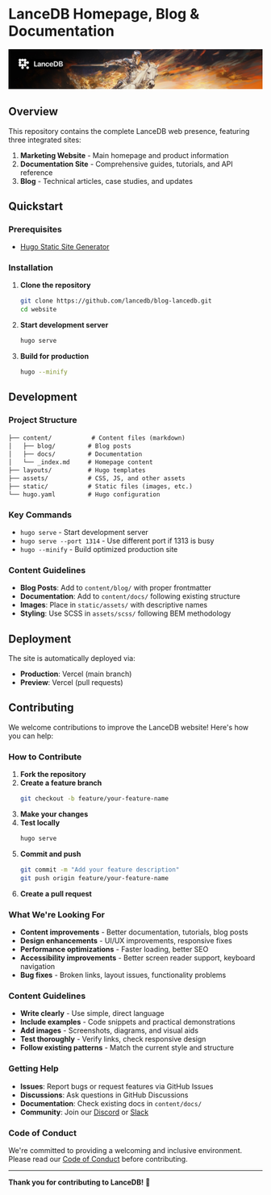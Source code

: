 # LanceDB Homepage, Blog & Documentation

![LanceDB Hero](static/assets/hero.jpg)

## Overview

This repository contains the complete LanceDB web presence, featuring three integrated sites:

1. **Marketing Website** - Main homepage and product information
2. **Documentation Site** - Comprehensive guides, tutorials, and API reference
3. **Blog** - Technical articles, case studies, and updates

## Quickstart

### Prerequisites

- [Hugo Static Site Generator](https://gohugo.io/installation/) 

### Installation

1. **Clone the repository**
   ```bash
   git clone https://github.com/lancedb/blog-lancedb.git
   cd website
   ```

2. **Start development server**
   ```bash
   hugo serve
   ```

3. **Build for production**
   ```bash
   hugo --minify
   ```

## Development

### Project Structure

```
├── content/           # Content files (markdown)
│   ├── blog/         # Blog posts
│   ├── docs/         # Documentation
│   └── _index.md     # Homepage content
├── layouts/          # Hugo templates
├── assets/           # CSS, JS, and other assets
├── static/           # Static files (images, etc.)
└── hugo.yaml         # Hugo configuration
```

### Key Commands

- `hugo serve` - Start development server
- `hugo serve --port 1314` - Use different port if 1313 is busy
- `hugo --minify` - Build optimized production site


### Content Guidelines

- **Blog Posts**: Add to `content/blog/` with proper frontmatter
- **Documentation**: Add to `content/docs/` following existing structure
- **Images**: Place in `static/assets/` with descriptive names
- **Styling**: Use SCSS in `assets/scss/` following BEM methodology

## Deployment

The site is automatically deployed via:

- **Production**: Vercel (main branch)
- **Preview**: Vercel (pull requests)

## Contributing

We welcome contributions to improve the LanceDB website! Here's how you can help:

### How to Contribute

1. **Fork the repository**
2. **Create a feature branch**
   ```bash
   git checkout -b feature/your-feature-name
   ```
3. **Make your changes**
4. **Test locally**
   ```bash
   hugo serve
   ```
5. **Commit and push**
   ```bash
   git commit -m "Add your feature description"
   git push origin feature/your-feature-name
   ```
6. **Create a pull request**

### What We're Looking For

- **Content improvements** - Better documentation, tutorials, blog posts
- **Design enhancements** - UI/UX improvements, responsive fixes
- **Performance optimizations** - Faster loading, better SEO
- **Accessibility improvements** - Better screen reader support, keyboard navigation
- **Bug fixes** - Broken links, layout issues, functionality problems

### Content Guidelines

- **Write clearly** - Use simple, direct language
- **Include examples** - Code snippets and practical demonstrations
- **Add images** - Screenshots, diagrams, and visual aids
- **Test thoroughly** - Verify links, check responsive design
- **Follow existing patterns** - Match the current style and structure

### Getting Help

- **Issues**: Report bugs or request features via GitHub Issues
- **Discussions**: Ask questions in GitHub Discussions
- **Documentation**: Check existing docs in `content/docs/`
- **Community**: Join our [Discord](https://discord.gg/lancedb) or [Slack](https://lancedb.slack.com)

### Code of Conduct

We're committed to providing a welcoming and inclusive environment. Please read our [Code of Conduct](CODE_OF_CONDUCT.md) before contributing.

---

**Thank you for contributing to LanceDB!** 🚀



